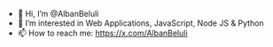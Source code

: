 - 👋 Hi, I’m @AlbanBeluli
- 👀 I’m interested in Web Applications, JavaScript, Node JS & Python
- 📫 How to reach me: https://x.com/AlbanBeluli

<!---
AlbanBeluli/AlbanBeluli is a ✨ special ✨ repository because its `README.md` (this file) appears on your GitHub profile.
You can click the Preview link to take a look at your changes.
--->
